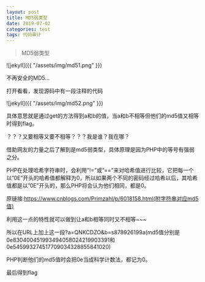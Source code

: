 ```yaml
---
layout: post
title: MD5弱类型
date: 2019-07-02
categories: test
tags: 代码审计
---
```

>    MD5弱类型

![jekyll]({{ "/assets/img/md51.png" }})


不再安全的MD5...


打开看看，发现源码中有一段注释的代码


![jekyll]({{ "/assets/img/md52.png" }})

具体意思就是通过get的方法得到a和b的值，当a和b不相等但他们的md5值又相等时得到flag。

 
？？？又要相等又要不相等？？？我是谁？我在哪？


借助网友的力量之后了解到是md5弱类型，具体原理是因为PHP中的等号有强弱之分。


PHP在处理哈希字符串时，会利用”!=”或”==”来对哈希值进行比较，它把每一个以”0E”开头的哈希值都解释为0，所以如果两个不同的密码经过哈希以后，其哈希值都是以”0E”开头的，那么PHP将会认为他们相同，都是0。


原链接:https://www.cnblogs.com/Primzahl/p/6018158.html(附字符串对应md5值)


利用这一点的特性就可以做到让a和b相等同时又不相等~~~


所以在URL上加上这一段?a=QNKCDZO&b=s878926199a(md5值分别是0e830400451993494058024219903391和0e545993274517709034328855841020)


PHP判断他们的md5值时会把0e当成科学计数法，都记为0。


最后得到flag


